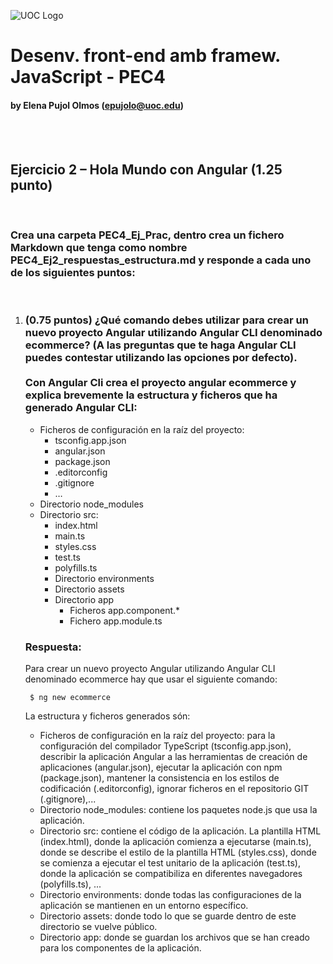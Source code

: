 ![UOC Logo](/images/uoc_masterbrand_2linies_posititiu.jpg)

# Desenv. front-end amb framew. JavaScript - PEC4
#### by Elena Pujol Olmos (epujolo@uoc.edu)

<br><br>

## Ejercicio 2 – Hola Mundo con Angular (1.25 punto)

<br>

### Crea una carpeta PEC4_Ej_Prac, dentro crea un fichero Markdown que tenga como nombre PEC4_Ej2_respuestas_estructura.md y responde a cada uno de los siguientes puntos:

<br>

1. ### (0.75 puntos) ¿Qué comando debes utilizar para crear un nuevo proyecto Angular utilizando Angular CLI denominado ecommerce? (A las preguntas que te haga Angular CLI puedes contestar utilizando las opciones por defecto).<br><br>Con Angular Cli crea el proyecto angular ecommerce y explica brevemente la estructura y ficheros que ha generado Angular CLI:

    * Ficheros de configuración en la raíz del proyecto:
      * tsconfig.app.json
      * angular.json
      * package.json
      * .editorconfig
      * .gitignore
      * …
    * Directorio node_modules
    * Directorio src:
      * index.html
      * main.ts
      * styles.css
      * test.ts
      * polyfills.ts
      * Directorio environments
      * Directorio assets
      * Directorio app
        * Ficheros app.component.*
        * Fichero app.module.ts
    
    ### Respuesta:

    Para crear un nuevo proyecto Angular utilizando Angular CLI denominado ecommerce hay que usar el siguiente comando:

        $ ng new ecommerce

    La estructura y ficheros generados són:
      * Ficheros de configuración en la raíz del proyecto: para la configuración del compilador TypeScript (tsconfig.app.json), describir la aplicación Angular a las herramientas de creación de aplicaciones (angular.json), ejecutar la aplicación con npm (package.json), mantener la consistencia en los estilos de codificación (.editorconfig), ignorar ficheros en el repositorio GIT (.gitignore),...
      * Directorio node_modules: contiene los paquetes node.js que usa la aplicación.
      * Directorio src: contiene el código de la aplicación. La plantilla HTML (index.html), donde la aplicación comienza a ejecutarse (main.ts), donde se describe el estilo de la plantilla HTML (styles.css), donde se comienza a ejecutar el test unitario de la aplicación (test.ts), donde la aplicación se compatibiliza en diferentes navegadores (polyfills.ts), ...
      * Directorio environments: donde todas las configuraciones de la aplicación se mantienen en un entorno específico.
      * Directorio assets: donde todo lo que se guarde dentro de este directorio se vuelve público.
      * Directorio app: donde se guardan los archivos que se han creado para los componentes de la aplicación.
  
